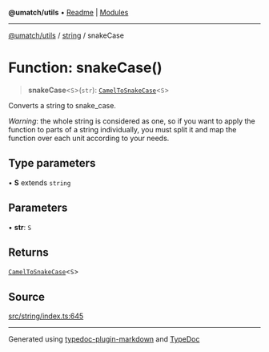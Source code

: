 **@umatch/utils** • [Readme](../../index.md) \| [Modules](../../modules.md)

***

[@umatch/utils](../../modules.md) / [string](../index.md) / snakeCase

# Function: snakeCase()

> **snakeCase**\<`S`\>(`str`): [`CamelToSnakeCase`](../type-aliases/CamelToSnakeCase.md)\<`S`\>

Converts a string to snake_case.

*Warning*: the whole string is considered as one, so if you want to
apply the function to parts of a string individually, you must
split it and map the function over each unit according to your needs.

## Type parameters

• **S** extends `string`

## Parameters

• **str**: `S`

## Returns

[`CamelToSnakeCase`](../type-aliases/CamelToSnakeCase.md)\<`S`\>

## Source

[src/string/index.ts:645](https://github.com/umatch-oficial/utils/blob/6e00801/src/string/index.ts#L645)

***

Generated using [typedoc-plugin-markdown](https://www.npmjs.com/package/typedoc-plugin-markdown) and [TypeDoc](https://typedoc.org/)
